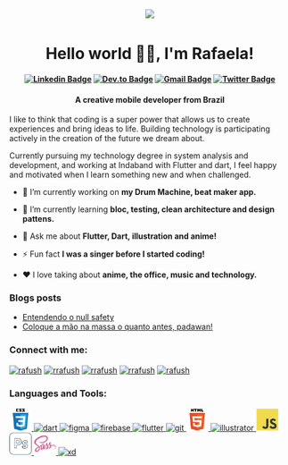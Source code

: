 <h1 align="center">
<img src="https://i.pinimg.com/originals/1a/bb/e9/1abbe9b61eac9e87c845c4f2e1ea1356.gif"/></h1>

<h1 align="center">Hello world 👩‍💻, I'm Rafaela!</h1>

<h4 align="center">

[![Linkedin Badge](https://img.shields.io/badge/-rafush-blue?style=flat-square&logo=Linkedin&logoColor=white&link=https://www.linkedin.com/in/rafush/)](https://www.linkedin.com/in/rafush/) [![Dev.to Badge](https://img.shields.io/badge/-@rrafush-03a57a?style=flat-square&labelColor=000000&logo=dev.to&link=https://dev.to/rrafush)](https://dev.to/rrafush) [![Gmail Badge](https://img.shields.io/badge/-dev.rafaelamartins@gmail.com-c14438?style=flat-square&logo=Gmail&logoColor=white&link=mailto:dev.rafaelamartins@gmail.com)](mailto:dev.rafaelamartins@gmail.com) [![Twitter Badge](https://img.shields.io/badge/-@rrafush-blue?style=flat-square&logo=Twitter&logoColor=white&link=mailto:design.rafaelamartins@gmail.com)](https://twitter.com/rrafush)

</h4>

<h4 align="center">A creative mobile developer from Brazil</h4>

I like to think that coding is a super power that allows us to create experiences and bring ideas to life. Building technology is participating actively in the creation of the future we dream about.

Currently pursuing my technology degree in system analysis and development, and working at Indaband with Flutter and dart, I feel happy and motivated when I learn something new and when challenged.

- 🔭 I’m currently working on **my Drum Machine, beat maker app.**

- 🌱 I’m currently learning **bloc, testing, clean architecture and design pattens.**

- 💬 Ask me about **Flutter, Dart, illustration and anime!**

- ⚡ Fun fact **I was a singer before I started coding!**

- ❤️ I love taking about **anime, the office, music and technology.**

### Blogs posts
<!-- BLOG-POST-LIST:START -->
- [Entendendo o null safety](https://dev.to/rrafush/entendendo-o-null-safety-437k)
- [Coloque a mão na massa o quanto antes, padawan!](https://dev.to/rrafush/coloque-a-mao-na-massa-o-quanto-antes-padawan-2f02)
<!-- BLOG-POST-LIST:END -->

<h3 align="left">Connect with me:</h3>
<p align="left">
<a href="https://codepen.io/rafush" target="blank"><img align="center" src="https://raw.githubusercontent.com/rahuldkjain/github-profile-readme-generator/master/src/images/icons/Social/codepen.svg" alt="rafush" height="30" width="40" /></a>
<a href="https://dev.to/rrafush" target="blank"><img align="center" src="https://cdn.jsdelivr.net/npm/simple-icons@3.0.1/icons/dev-dot-to.svg" alt="rrafush" height="30" width="40" /></a>
<a href="https://twitter.com/rrafush" target="blank"><img align="center" src="https://raw.githubusercontent.com/rahuldkjain/github-profile-readme-generator/master/src/images/icons/Social/twitter.svg" alt="rrafush" height="30" width="40" /></a>
<a href="https://linkedin.com/in/rrafush" target="blank"><img align="center" src="https://raw.githubusercontent.com/rahuldkjain/github-profile-readme-generator/master/src/images/icons/Social/linked-in-alt.svg" alt="rrafush" height="30" width="40" /></a>
<a href="https://www.behance.net/rafush" target="blank"><img align="center" src="https://raw.githubusercontent.com/rahuldkjain/github-profile-readme-generator/master/src/images/icons/Social/behance.svg" alt="rafush" height="30" width="40" /></a>
</p>

<h3 align="left">Languages and Tools:</h3>
<p align="left"> <a href="https://www.w3schools.com/css/" target="_blank"> <img src="https://raw.githubusercontent.com/devicons/devicon/master/icons/css3/css3-original-wordmark.svg" alt="css3" width="40" height="40"/> </a> <a href="https://dart.dev" target="_blank"> <img src="https://www.vectorlogo.zone/logos/dartlang/dartlang-icon.svg" alt="dart" width="40" height="40"/> </a> <a href="https://www.figma.com/" target="_blank"> <img src="https://www.vectorlogo.zone/logos/figma/figma-icon.svg" alt="figma" width="40" height="40"/> </a> <a href="https://firebase.google.com/" target="_blank"> <img src="https://www.vectorlogo.zone/logos/firebase/firebase-icon.svg" alt="firebase" width="40" height="40"/> </a> <a href="https://flutter.dev" target="_blank"> <img src="https://www.vectorlogo.zone/logos/flutterio/flutterio-icon.svg" alt="flutter" width="40" height="40"/> </a> <a href="https://git-scm.com/" target="_blank"> <img src="https://www.vectorlogo.zone/logos/git-scm/git-scm-icon.svg" alt="git" width="40" height="40"/> </a> <a href="https://www.w3.org/html/" target="_blank"> <img src="https://raw.githubusercontent.com/devicons/devicon/master/icons/html5/html5-original-wordmark.svg" alt="html5" width="40" height="40"/> </a> <a href="https://www.adobe.com/in/products/illustrator.html" target="_blank"> <img src="https://www.vectorlogo.zone/logos/adobe_illustrator/adobe_illustrator-icon.svg" alt="illustrator" width="40" height="40"/> </a> <a href="https://developer.mozilla.org/en-US/docs/Web/JavaScript" target="_blank"> <img src="https://raw.githubusercontent.com/devicons/devicon/master/icons/javascript/javascript-original.svg" alt="javascript" width="40" height="40"/> </a> <a href="https://www.photoshop.com/en" target="_blank"> <img src="https://raw.githubusercontent.com/devicons/devicon/master/icons/photoshop/photoshop-line.svg" alt="photoshop" width="40" height="40"/> </a> <a href="https://sass-lang.com" target="_blank"> <img src="https://raw.githubusercontent.com/devicons/devicon/master/icons/sass/sass-original.svg" alt="sass" width="40" height="40"/> </a> <a href="https://www.adobe.com/products/xd.html" target="_blank"> <img src="https://cdn.worldvectorlogo.com/logos/adobe-xd.svg" alt="xd" width="40" height="40"/> </a> </p>

